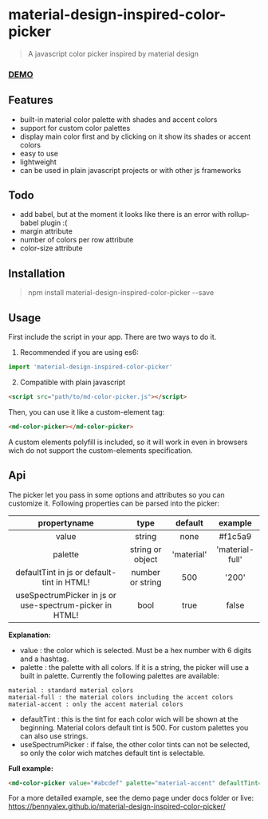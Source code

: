 # material-design-inspired-color-picker
> A javascript color picker inspired by material design

### [DEMO](https://bennyalex.github.io/material-design-inspired-color-picker/ "DEMO")

## Features
* built-in material color palette with shades and accent colors
* support for custom color palettes
* display main color first and by clicking on it show its shades or accent colors
* easy to use
* lightweight
* can be used in plain javascript projects or with other js frameworks

## Todo
* add babel, but at the moment it looks like there is an error with rollup-babel plugin  :(
* margin attribute
* number of colors per row attribute
* color-size attribute

## Installation
> npm install material-design-inspired-color-picker --save

## Usage
First include the script in your app. There are two ways to do it.
1. Recommended if you are using es6:
````javascript
import 'material-design-inspired-color-picker'
````
2. Compatible with plain javascript
````html
<script src="path/to/md-color-picker.js"></script>
````
Then, you can use it like a custom-element tag:
````html
<md-color-picker></md-color-picker>
````

A custom elements polyfill is included, so it will work in even in browsers wich do not support the custom-elements specification.

## Api
The picker let you pass in some options and attributes so you can customize it.
Following properties can be parsed into the picker:

|propertyname|type|default| example|
| :---: | :---:| :---:| :---: |
| value | string | none | #f1c5a9 |
| palette | string or object | 'material' | 'material-full' |
| defaultTint in js or default-tint in HTML! | number or string | 500 | '200' |
| useSpectrumPicker in js or use-spectrum-picker in HTML!| bool | true | false |

**Explanation:**
* value : the color which is selected. Must be a hex number with 6 digits and a hashtag.
* palette : the palette with all colors. If it is a string, the picker will use a built in palette. Currently the following palettes are available:
````
material : standard material colors 
material-full : the material colors including the accent colors 
material-accent : only the accent material colors
````
* defaultTint : this is the tint for each color wich will be shown at the beginning. Material colors default tint is 500. For custom palettes you can also use strings.
* useSpectrumPicker : if false, the other color tints can not be selected, so only the color wich matches default tint is selectable.

**Full example:**
````html
<md-color-picker value="#abcdef" palette="material-accent" defaultTint="300" useSpectrumPicker="false"></md-color-picker>
````

For a more detailed example, see the demo page under docs folder or live: https://bennyalex.github.io/material-design-inspired-color-picker/